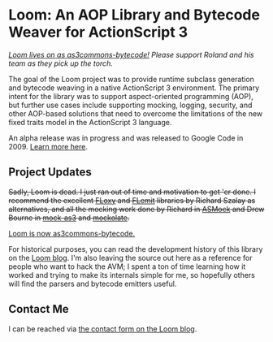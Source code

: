 # Loom: An AOP Library and Bytecode Weaver for ActionScript 3 #
_[Loom lives on as as3commons-bytecode!](http://www.maximporges.com/2010/06/27/loom-becomes-as3commons-bytecode/) Please support Roland and his team as they pick up the torch._

The goal of the Loom project was to provide runtime subclass generation and bytecode weaving in a native ActionScript 3 environment. The primary intent for the library was to support aspect-oriented programming (AOP), but further use cases include supporting mocking, logging, security, and other AOP-based solutions that need to overcome the limitations of the new fixed traits model in the ActionScript 3 language.

An alpha release was in progress and was released to Google Code in 2009. [Learn more here](http://maximporges.com/2009/01/aop-advice-for-actionscript-3-and-flex.html).

## Project Updates ##
~~Sadly, Loom is dead. I just ran out of time and motivation to get 'er done. I recommend the excellent [FLoxy](http://code.google.com/p/floxy/) and [FLemit](http://code.google.com/p/flemit) libraries by Richard Szalay as alternatives, and all the mocking work done by Richard in [ASMock](http://asmock.sourceforge.net/) and Drew Bourne in [mock-as3](http://code.google.com/p/mock-as3/) and [mockolate](http://github.com/drewbourne/mockolate).~~

[Loom is now as3commons-bytecode.](http://www.maximporges.com/2010/06/27/loom-becomes-as3commons-bytecode/)

For historical purposes, you can read the development history of this library on the [Loom blog](http://loom.ninjitsoft.com/). I'm also leaving the source out here as a reference for people who want to hack the AVM; I spent a ton of time learning how it worked and trying to make its internals simple for me, so hopefully others will find the parsers and bytecode emitters useful.

## Contact Me ##
I can be reached via [the contact form on the Loom blog](http://loom.ninjitsoft.com/?page_id=38).